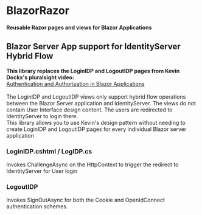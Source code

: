 # BlazorRazor 
**Reusable Razor pages and views for Blazor Applications**

 ## Blazor Server App support for IdentityServer Hybrid Flow
**This library replaces the LoginIDP and LogoutIDP pages from Kevin Dockx's pluralsight video:**\
[Authentication and Authorization in Blazor Applications](https://app.pluralsight.com/library/courses/authentication-authorization-blazor-applications)\
<br/> The LoginIDP and LogoutIDP views only support hybrid flow operations between the Blazor Server application and IdentityServer. The views do not contain User Interface design content. The users are redirected to IdentityServer to login there.\
This library allows you to use Kevin's design pattern without needing to create LoginIDP and LogoutIDP pages for every individual Blazor server application 

 ### LoginIDP.cshtml / LogIDP.cs
Invokes ChallengeAsync on the HttpContext to trigger the redirect to IdentityServer for User login

 ### LogoutIDP
Invokes SignOutAsync for both the Cookie and OpenIdConnect authentication schemes. 

